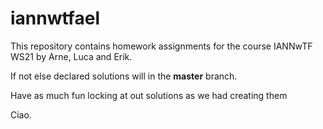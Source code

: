 # iannwtfael

This repository contains homework assignments for the course IANNwTF WS21 by Arne, Luca and Erik.

If not else declared solutions will in the **master** branch.

Have as much fun locking at out solutions as we had creating them

Ciao.
